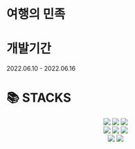 # 여행의 민족 

<h1>개발기간</h1>

2022.06.10 - 2022.06.16

## 
<div><h1>📚 STACKS</h1></div>   
<div align=center> 
   <img src="https://img.shields.io/badge/html5-E34F26?style=for-the-badge&logo=html5&logoColor=white"> 
  <img src="https://img.shields.io/badge/css-1572B6?style=for-the-badge&logo=css3&logoColor=white"> 
  <img src="https://img.shields.io/badge/javascript-F7DF1E?style=for-the-badge&logo=javascript&logoColor=black"> 
  <br>
  <img src="https://img.shields.io/badge/firebase-FFCA28?style=for-the-badge&logo=firebase&logoColor=white">
  <img src="https://img.shields.io/badge/react-61DAFB?style=for-the-badge&logo=react&logoColor=black">   
  <img src="https://img.shields.io/badge/redux-764ABC?style=for-the-badge&logo=redux&logoColor=purple">   
  <br>
  <img src="https://img.shields.io/badge/styledcomponents-DB7093?style=for-the-badge&logo=styledcomponents&logoColor=pink">   
  <img src="https://img.shields.io/badge/amazons3-569A31?style=for-the-badge&logo=amazons3&logoColor=green">     
</div>
